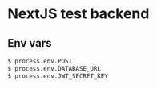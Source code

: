 # NextJS test backend

## Env vars
```bash
$ process.env.POST
$ process.env.DATABASE_URL
$ process.env.JWT_SECRET_KEY
```
